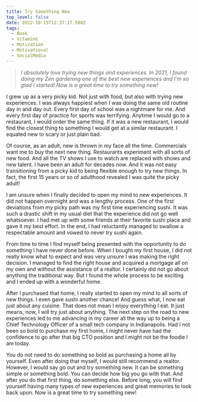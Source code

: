 ```yaml
---
title: Try Something New
top_level: false
date: 2022-10-15T12:37:17.500Z
tags:
  - Book
  - VitaminG
  - Motivation
  - Motivational
  - SocialMedia
---
```

> *I absolutely love trying new things and experiences. In 2021, I found doing my Zen gardening one of the best new experiences and I'm so glad I started! Now is a great time to try something new!*

I grew up as a very picky kid. Not just with food, but also with trying new experiences. I was always happiest when I was doing the same old routine day in and day out. Every first day of school was a nightmare for me. And every first day of practice for sports was terrifying. Anytime I would go to a restaurant, I would order the same thing. If it was a new restaurant, I would find the closest thing to something I would get at a similar restaurant. I equated new to scary or just plain bad.

Of course, as an adult, new is thrown in my face all the time. Commercials want me to buy the next new thing. Restaurants experiment with all sorts of new food. And all the TV shows I use to watch are replaced with shows and new talent. I have been an adult for decades now. And it was not easy transitioning from a picky kid to being flexible enough to try new things. In fact, the first 15 years or so of adulthood revealed I was quite the picky adult!

I am unsure when I finally decided to open my mind to new experiences. It did not happen overnight and was a lengthy process. One of the first deviations from my picky path was my first time experiencing sushi. It was such a drastic shift in my usual diet that the experience did not go well whatsoever. I had met up with some friends at their favorite sushi place and gave it my best effort. In the end, I had reluctantly managed to swallow a respectable amount and vowed to never try sushi again.

From time to time I find myself being presented with the opportunity to do something I have never done before. When I bought my first house, I did not really know what to expect and was very unsure I was making the right decision. I managed to find the right house and acquired a mortgage all on my own and without the assistance of a realtor. I certainly did not go about anything the traditional way. But I found the whole process to be exciting and I ended up with a wonderful home.

After I purchased that home, I really started to open my mind to all sorts of new things. I even gave sushi another chance! And guess what, I now eat just about any cuisine. That does not mean I enjoy everything I eat. It just means, now, I will try just about anything. The next step on the road to new experiences led to me advancing in my career all the way up to being a Chief Technology Officer of a small tech company in Indianapolis. Had I not been so bold to purchase my first home, I might never have had the confidence to go after that big CTO position and I might not be the foodie I am today.

You do not need to do something so bold as purchasing a home all by yourself. Even after doing that myself, I would still recommend a realtor. However, I would say go out and try something new. It can be something simple or something bold. You can decide how big you go with that. And after you do that first thing, do something else. Before long, you will find yourself having many types of new experiences and great memories to look back upon. Now is a great time to try something new!